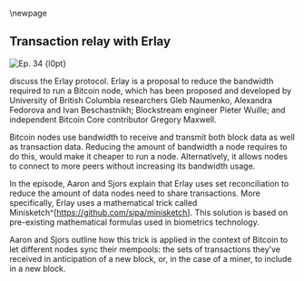 \newpage
## Transaction relay with Erlay


![Ep. 34 {l0pt}](qr/34.png)

discuss the Erlay protocol. Erlay is a proposal to reduce the bandwidth required to run a Bitcoin node, which has been proposed and developed by University of British Columbia researchers Gleb Naumenko, Alexandra Fedorova and Ivan Beschastnikh; Blockstream engineer Pieter Wuille; and independent Bitcoin Core contributor Gregory Maxwell.

Bitcoin nodes use bandwidth to receive and transmit both block data as well as transaction data. Reducing the amount of bandwidth a node requires to do this, would make it cheaper to run a node. Alternatively, it allows nodes to connect to more peers without increasing its bandwidth usage.



In the episode, Aaron and Sjors explain that Erlay uses set reconciliation to reduce the amount of data nodes need to share transactions. More specifically, Erlay uses a mathematical trick called Minisketch^[<https://github.com/sipa/minisketch>]. This solution is based on pre-existing mathematical formulas used in biometrics technology.

Aaron and Sjors outline how this trick is applied in the context of Bitcoin to let different nodes sync their mempools: the sets of transactions they’ve received in anticipation of a new block, or, in the case of a miner, to include in a new block.

<!--
Aaron:
Erlay is a project, I think it was started at the University of British Columbia or at least University of British Columbia Researchers, Gleb Naumenko, Alexandra Fedorova and Ivan Beschastnikh were working on it as well as Blockstream's, Pieter Wuille and Greg Maxwell.

Sjors:
Yeah, Greg Maxwell is a Blockstream veteran.

Aaron:
Yeah. Well, when the project started, maybe he was still there. I'm not ex-

Sjors:
No, he uses his personal email, so he might have been after. Okay.

Aaron:
Yeah, Erley, the problem. It solves. So the problem, Sjors, is that node use bandwidth-

Sjors:
Lots of Bandwidth.

Aaron:
This is a problem because we want people to be able to run full nodes. If full nodes use bandwidth and bandwidth costs money, the more bandwidth means it's more expensive to run a full node. Which means fewer people will run full nodes or at least, they'll be incentivized not to. It would be good if we could reduce the cost of running a full node.

Sjors:
That's right.

Aaron:
So it would be good if we could find ways to make it cheaper, to run full nodes. What means, if we could find ways to reduce bandwidth use.

Sjors:
That's right and we've previously talked about downloading the blockchain as a source of bandwidth use, and we talked about some ways to make that smarter. But now we're going to talk about the transactions that are not yet in a block; the mempool.

Aaron:
I want to finish the benefits basically, or the problem with office. So part one is, it would be good if we could reduce bandwidth or if people choose to keep using the amount of bandwidth they're currently using. If we could further optimize the efficiency there, then we could make sure then we could have nodes connect to more other nodes. Which would in turn benefit network robustness, it would counter certain types of attacks like eclipse attacks.

Sjors:
Yeah, cause we talked about eclipse attacks in earlier episodes. One of the solutions we already mentioned is, just connect to more peers. There is a big downside to that, which we'll explain then I guess in a bit, in terms of bandwidth use.

Aaron:
If we could optimize bandwidth use, that means people can either run a full node, more cheaply or they can connect two more nodes, which counter certain types of attacks or a bit of both. That's what we're trying to do is reduce bandwidth use. You already mentioned this, there's basically two main things that cost bandwidth. One of them is receiving and forwarding blocks. Blocks themselves. This is what the blockchain consists of. The other thing is receiving and forwarding transactions

Sjors:
That's right before they are in the block.

Aaron:
Yeah. This is how transactions find their way over the network, which ultimately is how they find their way to miners. So they know which transactions they can include in blocks.

Sjors:
Yeah. So every node has a thing called a mempool, which is where they keep track of transactions that aren't in the block yet. They relay those to their peers. You might say, why would you do that? There's some selfish interest, as in you want to know, as soon as somebody's about to send you a transaction, you want to know as soon as somebody's about to cheat on you on Lighting. It's nice to know that these transactions might start happening before they're in a block, but there's also an altruistic reason. If nobody did this, then transactions would not get to miners because you'd have to know which nodes are the miners and send it directly to them. Especially because it's altruistic, you want to make it cheap or, get a lot of value out of it.

Aaron:
Right, so this receiving and sending transactions over the network, not the blocks, the transactions, how does this actually work on a technical level?

Sjors:
Well, basically you just scream. That's kind of what it boils down to. I mean, you hear about the transaction. It's like, oh my God, everybody did you know about this transaction? So literally you might be connected to eight peers, outbound, or even more inbound. If you hear it from your first peer, you will tell all your other peers about it. This is called flooding. Everybody just tells, gossips the transactions to as many nodes as they can. This uses an enormous amount of bandwidth, but it's very robust. It's very likely for transaction to make it through and it'll make it through very fast.

Aaron:
Yeah.Well I do. It's a little bit more nuanced than that I think. Right? Because you send transaction IDs first, right?

Sjors:
There is some optimizations because what I just described would be sending the whole transaction. That would use a lot of bandwidth, but what you could do instead, what nodes actually do instead is, is sending short IDs, which is just a very short hash of the transaction. Not even the normal transaction ID, but something even smaller. Then when a note receives those, they can say, okay, I don't know about these ones, tell me more. Then you give the whole transaction. This went back and forth, and this saves bandwidth, but it's a one off saving. Maybe it reduces the total bandwidth by a factor of four, but that's it.

Aaron:
To make this very explicit, what happens is I receive a transaction ID or a short version of a transaction ID, which is a hash of a transaction. Then I guess an even shorter version of that. I check this against all of the transactions I have in my mempool. If I don't have it yet, then I get back to the nodes that sent me the ID. I tell them, Hey, send me this whole transaction. I haven't seen this yet.

Aaron:
This node sends me the whole transaction. Now I turn to all my other peers and I send them this ID. Then some of these peers will get back to me and tell me, I don't have this transaction either send it to me as well, please. That's how it's forwarded, or if they have it already, then I'm not going to send them the whole transaction. I send them the ID, they checked it. They already have it. So we're good.

Aaron:
Now what happens is that this last example, where I send out an ID and my peer already has that transaction, that actually happens a lot because they are connected to so many other peers as well and odds are they already got it from someone else. It happens a lot that these transaction IDs are basically sent for nothing. They're they already had the transaction. This is in a way wasted bandwidth. I'm sending the transaction ID to them. They're receiving it, but they already had the whole transaction. So I'm sending the ID for no good reason.

Sjors:
Yeah, and it's good to realize that it's kind of impossible to at least naively impossible to prevent that waste, but we can get into how much of that waste it is. But compared to the most ideal scenario where or theoretical ideal scenario, which is bad for decentralization reasons. If everybody just downloaded the transactions from a central website, that would be the most efficient way to do it in terms of data usage. But of course we don't want to have a central website,

Aaron:
The numbers are I think more than half of all bandwidth that a node is using are these transaction IDs, sharing these transaction ID. Then if they run the numbers at some point, and I think about 44% of a total bandwidth use of a node is basically waste, these transaction IDs-

Sjors:
Are telling people what they already know-

Aaron:
Exactly. This 44%, that's what we're going to try to bring down with Erlay.

Sjors:
That's right.

Aaron:
That's what Erlay tries to bring down. Now, Erlay in order to bring that down, it uses something called Minisketch, right?

Sjors:
Yeah, it basically does two things, I guess. Two general things. One is it still uses this flooding that we just described and the other, this uses Minisketch.

Aaron:
What is Minisketch?

Sjors:
The flooding is reduced. So it's only flooding now between publicly reachable nodes. The general idea is that some nodes can be reached from the internet, they are page known and other nodes are probably behind a firewall or just, they have a privacy setting on and they're not reachable. But the idea is that every node that is not reachable will connect to a node that is reachable or almost everyone, unless you do it manually. Otherwise, how do you connect the rest of the network? Then the idea is that as long as all these reachable nodes flood a lot between each other, then at least all the unreachable notes are just one hop away from all the transaction data. That's sort of the first step, where you reduce the flooding to a smaller group of people. Then the second thing you do is, and this is the cool part is the Minisketch.

Aaron:
Right. So what's Minisketch?

Sjors:
Okay. So the goal of Minisketch is to do set reconciliation.

Aaron:
What is set reconciliation?

Sjors:
A set is basically just a bag of stuff in this case, the contents of your mempool. The list of all your transactions, that's a set or the list of all the short IDs of your transactions is a set or whatever. I have a mempool, so I have a set and you have a mempool, so you have a set. Then the question is, what is the difference between these sets? What are the transactions that I have that you don't have, and that you have that I don't have. That's perfect, just a fraction of the mempool. That challenge in computer science is just called set reconciliation, trying to find out what the difference is, and then trying for both of us to get the same set eventually. Sending the least amount of data over and back and forth.

Aaron:
So, so one way we could do that is you just sent all of the transactions you have in your mempool, to me. I compare all of your transactions to all of my transactions. I can easily tell the difference and send you the transactions that you didn't have yet and keep the transactions from yours that I didn't have. Now the sets are reconciled.

Sjors:
That is one way to do it. That is worse than what we just described with flooding.

Aaron:
Yes, this is a very resource intensive thing to do. So we're using something more clever than this, but this is the general principle. We're just using something mathematically more clever.

Sjors:
Exactly. The mathematical clever thing is this, and this is where we're going to get extremely hand wavy because I do not actually know or understand the moon math involved.

Aaron:
God knows I don't either.

Sjors:
No, that's okay though. The idea is I take my mempool, the set and I do some math on it. The end result is a little one kilobyte object, or two kilo or whatever, some small object compared to the rest of the mempool. You do the same type of operation, and you end up with a one kilobyte object. Now I send you my one kilobyte object. This is called the sketch. So I'm sending you my sketch. That's just a tiny thing. You receive the sketch. Now the math says that if the difference between our two mempools was actually less than the size of the sketch. So if that was true, then you can actually figure out exactly which transactions were missing, on either side, only then. So if it, if the difference is bigger, then you get gibberish. You don't know anything. But if the difference is the same or smaller, you can actually reconstruct which transactions I am missing and which transaction you are missing. Then the procedure is pretty simple. Your node will just give me the transactions that it knows I need, and it will ask for the transactions that it needs.

Aaron:
Right.

Sjors:
By ID.

Aaron:
If for some absurd reason, we have completely different mempools, then this won't work very well or at all.

Sjors:
No and the good thing of course, about the mempool is that because you're syncing it all the time, and because there are rules about highest fee things are more important. It's actually fairly predictable what the mempool of other people are going to look like. For the most part, it's going to be the same.

Sjors:
Then it's just a matter of finding the right parameters to use with the sketch. How big do you want to make the sketches so that most of the time people will actually find the difference. But not so big that it just wastes more bandwidth and the flooding protocol, and that's sort of what the paper went into with simulations.

Aaron:
Yeah. If it's close enough, then I can figure out which transactions are different and we can reconcile just these transactions. So, without getting into the moon math specifically, I know there's been some other examples where this kind of math has been used.

Sjors:
Yeah. It's interesting and I only learned this today, maybe wrong on some of this stuff, but it refers to something called what was it? Fuzzy matchers. I think was the term.

[edit:
Actually it's Fuzzy Extractors^[<https://eprint.iacr.org/2003/235>]
]

Aaron:
I think so.

Sjors:
It refers to an older paper from, I think 2004, 2008.

Aaron:
Yeah. The trick predates Bitcoin basically.

Sjors:
Yeah. I'm sure the general principle is even older, but the idea there is that, or the problem they were trying to solve was for example, biometric identification.

Aaron:
Like fingerprints.

Sjors:
Yes. So if I want to go to my moon base and I want to enter the moon base, they want my fingerprint.

Aaron:
Of course.

Sjors:
But I don't want them to have a database-

Aaron:
Every everyone knows you can't get into your moon base without a fingerprint.

Sjors:
Right. But I don't want them to have a database of my fingerprint. I don't want them to have a photo of my fingerprint. But they're going to need that, naively speaking, because when I put my finger on the little sensor, it's going to take a picture. That picture's always going to be slightly different than what it was before. They cannot just store say a hash of the image. They have to store the image itself and then look at it and say, this is so and so much difference.

Aaron:
The reason it's going to be slightly different than before is basically it's a photo. Even if you take a photo of the same object, slightly tilt it, or slightly darker or some pixel is going to be different at least.

Sjors:
Yeah

Aaron:
It's going to be similar but not literally exactly a copy.

Sjors:
Every single pixel is slightly different and the same really goes with normal passwords. One typo in your password and it just doesn't work anymore.

Aaron:
Right. So it could work. We could take a picture of your fingerprints and then make a new fingerprint and compare it to, however, the problem here is that we don't want a database full of fingerprints because people can steal the database and abuse it and rob banks and leave your fingerprints all over there.

Sjors:
There's another use case where this is an even bigger problem, which is what if I want to put some Bitcoin on a private key that is generated by my fingerprint. In this case, there is no database. There is just my fingerprint and I want to construct a private key from that fingerprint. But if I do that, take a picture on the device and take the image and put the image literally on a cold cart and that's its entropy. It'll give you a set of private keys. Then if I repeat that, it'll give me a different set of private keys. That'd be quite bad. So it'd be nice, however, if you could do this in a way, and that's kind of what that original paper described, a way to do that. It would take certain properties of the fingerprint or the iris scan, doesn't really matter what, and then it would create a sketch of your fingerprint.

Aaron:
Right, that's where the term sketch comes from. I'ts a mathematical sketch basically.

Sjors:
Yeah. A mathematical sketch of your fingerprint, which is not the same of a hash, but it is some sort of summary of it. But if you have that sketch, you cannot reconstruct a fingerprint. It is similar to a hash in that you can't go back. A one way function, but it has a little bit more useful information than a hash does, and it's very small. What the moon base does or what the-

Aaron:
iPhone.

Sjors:
Yeah or what the iPhone would do is, it would store this sketch and then when you reappear and you put your fingerprint on the sensor, it's now going to make a sketch of this new fingerprint. Then because of what we just talked about, if those sketches are similar enough, you can actually reconstruct the difference. In other words, in the case of the moon base, you can say, Hey, I can reconstruct a difference, therefore, I think this difference is small enough, it's the real person, it's the real fingerprint or indicates it's a private key. You can actually, because you stored a sketch of the original fingerprint. You can now, using the other fingerprint, essentially the second fingerprint and this original sketch. You make catch of the new one. You can actually reconstruct the exact image that you would've had the first time around. So you do get the same entropy. So you can use your fingerprint to story a Bitcoin. Don't do this, but you could, using this methodology and this-

Aaron:
That, yeah. That's sounds-

Sjors:
That difference can also be used for mempool comparison.

Aaron:
Yeah. This trick for comparing fingerprints is the same mathematical trick that we're now using in the context of Bitcoin for set reconciliation in mempools.

Sjors:
Which will make it more efficient to put your node on the moon and, or a full circle.

Aaron:
Yeah.

Sjors:
Exactly.

Aaron:
Okay. How, how is this actually used in Bitcoin then what actually happens? What's the step by step process if we're using set reconciliation.

Sjors:
Yeah. If this stuff were to be merged in the Bitcoin corridor, the nice thing is it doesn't change any consensus rules, so it's just something people can use or they cannot use it. You connect to peers. If those peer support this way of handling things, then depending on whether they are public nodes or not, you would either do the original flooding or you would use the sketching and you would basically exchange would keep your mempool synced by using these sketches.

Aaron:
Right. So, instead of constantly sharing every transaction ID you receive with all your peers. Now you are also once in a while, just sharing a sketch, and based on that, sharing the transactions that you don't share yet.

Sjors:
Yes. This is so much more efficient that you can have lots and lots of peers with which you are exchanging these sketches. Far more than you could, if you were using the flooding. You use flooding with a subset of your peers or not at all. You use the sketches otherwise. If the sketch somehow fails, there's a little fallback that's described in the protocol. That says, if the sketch is too big, you can try something like half the sketch again and overlap those. You can do a second attempt if the difference is just a little bit bigger. Then if you give up, if it fails again, because the difference was too big, great. You just fall back to the original flooding protocol. That's what it does and there is a pool request on it. There's a BIP out there.

Aaron:
Yeah. This is an actual, because it sounds very hypothetical, but this is actually something that's being developed and that could be merged into Bitcoin core.

Sjors:
Right now.

Aaron:
Soonish.

Sjors:
I looked at the only briefly, it looks at the poll request and it looks like most of the things are in there, but of course I haven't tested it or thoroughly reviewed it. But my guess is it'll happen.

Aaron:
All right.

Sjors:
Maybe not if there's a huge problem, of course. But as far as I'm concerned, it sounds pretty good.


-->
